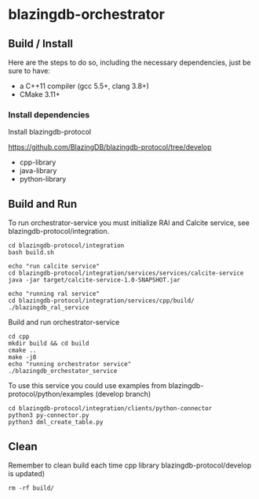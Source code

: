 # blazingdb-orchestrator

## Build / Install 

Here are the steps to do so, including the necessary dependencies, just be sure to have:

- a C++11 compiler (gcc 5.5+, clang 3.8+)
- CMake 3.11+

### Install dependencies

Install blazingdb-protocol 

https://github.com/BlazingDB/blazingdb-protocol/tree/develop

- cpp-library
- java-library
- python-library

## Build and Run
To run orchestrator-service you must initialize RAl and Calcite service, see blazingdb-protocol/integration.
```
cd blazingdb-protocol/integration
bash build.sh

echo "run calcite service"
cd blazingdb-protocol/integration/services/services/calcite-service
java -jar target/calcite-service-1.0-SNAPSHOT.jar 

echo "running ral service"
cd blazingdb-protocol/integration/services/cpp/build/ 
./blazingdb_ral_service 
```

Build and run orchestrator-service
```
cd cpp
mkdir build && cd build
cmake ..
make -j8 
echo "running orchestrator service"
./blazingdb_orchestator_service
```

To use this service you could use examples from blazingdb-protocol/python/examples (develop branch)
```
cd blazingdb-protocol/integration/clients/python-connector
python3 py-connector.py
python3 dml_create_table.py
```

## Clean 
Remember to clean build each time cpp library blazingdb-protocol/develop is updated)

```
rm -rf build/
```
 
